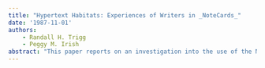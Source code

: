 ```yaml
---
title: "Hypertext Habitats: Experiences of Writers in _NoteCards_"
date: '1987-11-01'
authors: 
    - Randall H. Trigg
    - Peggy M. Irish
abstract: "This paper reports on an investigation into the use of the NoteCards hypertext system for writing. We describe a wide variety of personal styles adopted by 20 researchers at Xerox as they “inhabit” NoteCards. This variety is displayed in each of their writing activities: notetaking, organizing and reorganizing their work, maintaining references and bibliographies, and preparing documents. In addition, we discuss the distinctive personal decisions made as to which activities are appropriate for NoteCards in the first place. Finally, we conclude with a list of recommendations for system designers arising from this work."
---
```



